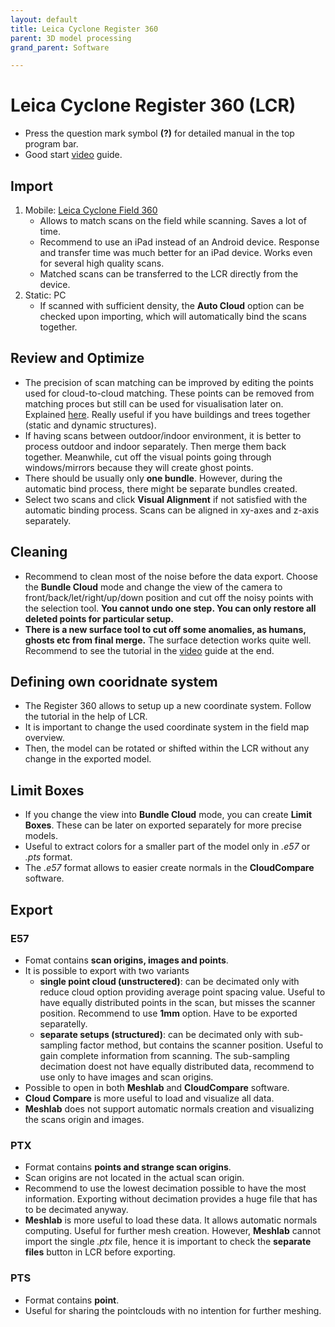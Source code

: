 ```yaml
---
layout: default
title: Leica Cyclone Register 360
parent: 3D model processing
grand_parent: Software

---
```


# Leica Cyclone Register 360 (LCR)
* Press the question mark symbol **(?)** for detailed manual in the top program bar.
* Good start [video](https://www.youtube.com/watch?v=AV0LPKowOXU&t=1s) guide.

## Import
1. Mobile: [Leica Cyclone Field 360](https://leica-geosystems.com/products/laser-scanners/software/leica-cyclone/leica-cyclone-field-360)
    - Allows to match scans on the field while scanning. Saves a lot of time.
    - Recommend to use an iPad instead of an Android device. Response and transfer time was much better for an iPad device. Works even for several high quality scans.
    - Matched scans can be transferred to the LCR directly from the device.
2. Static: PC
    - If scanned with sufficient density, the **Auto Cloud** option can be checked upon importing, which will automatically bind the scans together.

## Review and Optimize
* The precision of scan matching can be improved by editing the points used for cloud-to-cloud matching. These points can be removed from matching proces but still can be used for visualisation later on. Explained [here](https://youtu.be/AV0LPKowOXU?t=1574). Really useful if you have buildings and trees together (static and dynamic structures).
* If having scans between outdoor/indoor environment, it is better to process outdoor and indoor separately. Then merge them back together. Meanwhile, cut off the visual points going through windows/mirrors because they will create ghost points.
* There should be usually only **one bundle**. However, during the automatic bind process, there might be separate bundles created.
* Select two scans and click **Visual Alignment** if not satisfied with the automatic binding process. Scans can be aligned in xy-axes and z-axis separately.

## Cleaning
* Recommend to clean most of the noise before the data export. Choose the **Bundle Cloud** mode and change the view of the camera to front/back/let/right/up/down position and cut off the noisy points with the selection tool. **You cannot undo one step. You can only restore all deleted points for particular setup.**
* **There is a new surface tool to cut off some anomalies, as humans, ghosts etc from final merge.** The surface detection works quite well. Recommend to see the tutorial in the [video](https://www.youtube.com/watch?v=AV0LPKowOXU&t=1s) guide at the end.

## Defining own cooridnate system
* The Register 360 allows to setup up a new coordinate system. Follow the tutorial in the help of LCR.
* It is important to change the used coordinate system in the field map overview.
* Then, the model can be rotated or shifted within the LCR without any change in the exported model.

## Limit Boxes
* If you change the view into **Bundle Cloud** mode, you can create **Limit Boxes**. These can be later on exported separately for more precise models.
* Useful to extract colors for a smaller part of the model only in *.e57* or *.pts* format.
* The *.e57* format allows to easier create normals in the **CloudCompare** software.

## Export

### E57
* Fomat contains **scan origins, images and points**.
* It is possible to export with two variants
  * **single point cloud (unstructered)**: can be decimated only with reduce cloud option providing average point spacing value. Useful to have equally distributed points in the scan, but misses the scanner position. Recommend to use **1mm** option. Have to be exported separatelly.
  * **separate setups (structured)**: can be decimated only with sub-sampling factor method, but contains the scanner position. Useful to gain complete information from scanning. The sub-sampling decimation doest not have equally distributed data, recommend to use only to have images and scan origins. 
* Possible to open in both **Meshlab** and **CloudCompare** software.
* **Cloud Compare** is more useful to load and visualize all data. 
* **Meshlab** does not support automatic normals creation and visualizing the scans origin and images.
 
### PTX
* Format contains **points and strange scan origins**.
* Scan origins are not located in the actual scan origin.
* Recommend to use the lowest decimation possible to have the most information. Exporting without decimation provides a huge file that has to be decimated anyway.
* **Meshlab** is more useful to load these data. It allows automatic normals computing. Useful for further mesh creation. However, **Meshlab** cannot import the single *.ptx* file, hence it is important to check the **separate files** button in LCR before exporting.

### **PTS**
* Format contains **point**.
* Useful for sharing the pointclouds with no intention for further meshing.
